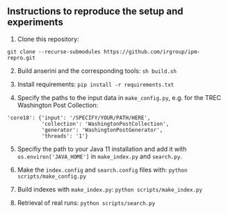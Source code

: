 ## Instructions to reproduce the setup and experiments

1. Clone this repository:
```
git clone --recurse-submodules https://github.com/irgroup/ipm-repro.git
```

2. Build anserini and the corresponding tools: `sh build.sh`

3. Install requirements: `pip install -r requirements.txt`

4. Specify the paths to the input data in `make_config.py`, e.g. for the TREC Washington Post Collection:
```
'core18': {'input': '/SPECIFY/YOUR/PATH/HERE',
           'collection': 'WashingtonPostCollection',        
           'generator': 'WashingtonPostGenerator',
           'threads': '1'}
```

5. Specifiy the path to your Java 11 installation and add it with `os.environ['JAVA_HOME']` in `make_index.py` and `search.py`.

6. Make the `index.config` and `search.config` files with: `python scripts/make_config.py`

7. Build indexes with `make_index.py`: `python scripts/make_index.py`

8. Retrieval of real runs: `python scripts/search.py`
